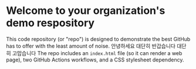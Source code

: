 # Welcome to your organization's demo respository
This code repository (or "repo") is designed to demonstrate the best GitHub has to offer with the least amount of noise.
안녕하세요 대단히 반갑습니다 대단히 고맙습니다
The repo includes an `index.html` file (so it can render a web page), two GitHub Actions workflows, and a CSS stylesheet dependency.
